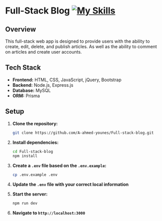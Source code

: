 # Full-Stack Blog [![My Skills](https://skillicons.dev/icons?i=html,css,js,jquery,bootstrap,nodejs,express,mysql,prisma)](https://skillicons.dev)

## Overview

This full-stack web app is designed to provide users with the ability to create, edit, delete, and publish articles. As well as the ability to comment on articles and create user accounts.

## Tech Stack

- **Frontend:** HTML, CSS, JavaScript, jQuery, Bootstrap
- **Backend:** Node.js, Express.js
- **Database:** MySQL
- **ORM:** Prisma

## Setup

1. **Clone the repository:**
   ```bash
   git clone https://github.com/A-ahmed-younes/Full-stack-blog.git
   ```
2. **Install dependencies:**
   ```bash
   cd Full-stack-blog
   npm install
   ```
3. **Create a `.env` file based on the `.env.example`:**
   ```bash
   cp .env.example .env
   ```
4. **Update the `.env` file with your correct local information**

5. **Start the server:**
   ```bash
   npm run dev
   ```

6. **Navigate to `http://localhost:3000`**